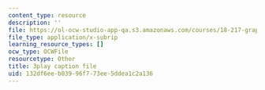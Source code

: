 ```yaml
---
content_type: resource
description: ''
file: https://ol-ocw-studio-app-qa.s3.amazonaws.com/courses/18-217-graph-theory-and-additive-combinatorics-fall-2019/132df6eeb03996f773ee5ddea1c2a136_oLwZFBZylUw.srt
file_type: application/x-subrip
learning_resource_types: []
ocw_type: OCWFile
resourcetype: Other
title: 3play caption file
uid: 132df6ee-b039-96f7-73ee-5ddea1c2a136
---
```

